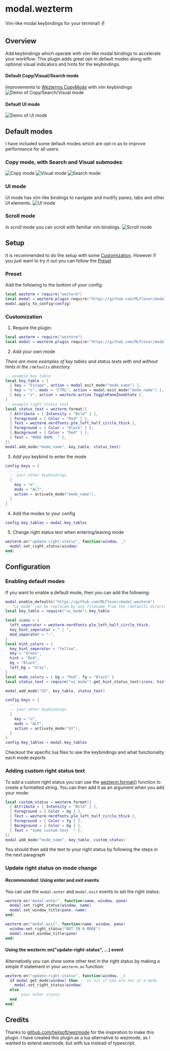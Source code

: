 # modal.wezterm
Vim-like modal keybindings for your terminal! ✌️

## Overview
Add keybindings which operate with vim-like modal bindings to accelerate your workflow.
This plugin adds great opt-in default modes along with optional visual indicators and hints for the keybindings.

#### Default Copy/Visual/Search mode
Improvements to [Wezterms CopyMode](https://wezfurlong.org/wezterm/copymode.html) with vim keybindings
![Demo of Copy/Search/Visual mode](https://github.com/MLFlexer/modal.wezterm/assets/75012728/08c2af5c-c75a-4764-bd63-729a91080f79)



#### Default UI mode

![Demo of UI mode](https://github.com/MLFlexer/modal.wezterm/assets/75012728/84e5860a-5659-43d9-af51-bb2942b005a6)

## Default modes
I have included some default modes which are opt-in as to improve performance for all users.

### Copy mode, with Search and Visual submodes
![Copy mode](https://github.com/MLFlexer/modal.wezterm/assets/75012728/d11d088c-f99a-464f-8de6-2a447da1e57a)
![Visual mode](https://github.com/MLFlexer/modal.wezterm/assets/75012728/b8c63098-f8e3-481e-8881-b617d6b87a80)
![Search mode](https://github.com/MLFlexer/modal.wezterm/assets/75012728/ee8a9881-2c7f-499f-ba66-f55f81360869)

### UI mode
UI mode has vim-like bindings to navigate and modify panes, tabs and other UI elements.
![UI mode](https://github.com/MLFlexer/modal.wezterm/assets/75012728/07545d3d-2f94-44df-8f02-cb9ff0ee6d0a)

### Scroll mode
In scroll mode you can scroll with familiar vim bindings.
![Scroll mode](https://github.com/MLFlexer/modal.wezterm/assets/75012728/52e792dd-580d-4bea-a31f-e5f589212217)

## Setup
It is recommended to do the setup with some [Customization](#Customization). However if you just want to try it out you can follow the [Preset](#Preset)
### Preset
Add the following to the bottom of your config:
```lua
local wezterm = require("wezterm")
local modal = wezterm.plugin.require("https://github.com/MLFlexer/modal.wezterm")
modal.apply_to_config(config)
```

### Customization
1. Require the plugin:
```lua
local wezterm = require("wezterm")
local modal = wezterm.plugin.require("https://github.com/MLFlexer/modal.wezterm")
```
2. Add your own mode

*There are more examples of key tables and status texts with and without hints in the `/defaults` directory.*
```lua
-- example key table
local key_table = {
  { key = "Escape", action = modal.exit_mode("mode_name") },
  { key = "c", mods = "CTRL", action = modal.exit_mode("mode_name") },
  { key = "z", action = wezterm.action.TogglePaneZoomState },
}
-- example right status text
local status_text = wezterm.format({
  { Attribute = { Intensity = "Bold" } },
  { Foreground = { Color = "Red" } },
  { Text = wezterm.nerdfonts.ple_left_half_circle_thick },
  { Foreground = { Color = "Black" } },
  { Background = { Color = "Red" } },
  { Text = "MODE NAME  " },
})
modal.add_mode("mode_name", key_table, status_text)
```
3. Add you keybind to enter the mode
```lua
config.keys = {
  -- ...
  -- your other keybindings
  {
    key = "m",
    mods = "ALT",
    action = activate_mode("mode_name"),
  }
}
```
4. Add the modes to your config
```lua
config.key_tables = modal.key_tables
```
5. Change right status text when entering/leaving mode
```lua
wezterm.on("update-right-status", function(window, _)
  modal.set_right_status(window)
end)
```

## Configuration
### Enabling default modes
If you want to enable a default mode, then you can add the following:
```lua
modal.enable_defaults("https://github.com/MLFlexer/modal.wezterm")
-- "ui_mode" can be replaced by any filename from the /defaults directory
local key_table = require("ui_mode").key_table

local icons = {
  left_seperator = wezterm.nerdfonts.ple_left_half_circle_thick,
  key_hint_seperator = " | ",
  mod_seperator = "-",
}
local hint_colors = {
  key_hint_seperator = "Yellow",
  key = "Green",
  hint = "Red",
  bg = "Black",
  left_bg = "Gray",
}
local mode_colors = { bg = "Red", fg = "Black" }
local status_text = require("ui_mode").get_hint_status_text(icons, hint_colors, mode_colors)

modal.add_mode("UI", key_table, status_text)

config.keys = {
  -- ...
  -- your other keybindings
  {
    key = "u",
    mods = "ALT",
    action = activate_mode("UI"),
  }
}
config.key_tables = modal.key_tables
```
Checkout the specific lua files to see the keybindings and what functionality each mode exports

### Adding custom right status text
To add a custom right status you can use the [wezterm.format()](https://wezfurlong.org/wezterm/config/lua/wezterm/format.html) function to create a formatted string. You can then add it as an argument when you add your mode:
```lua
local custom_status = wezterm.format({
  { Attribute = { Intensity = "Bold" } },
  { Foreground = { Color = bg } },
  { Text = wezterm.nerdfonts.ple_left_half_circle_thick },
  { Foreground = { Color = fg } },
  { Background = { Color = bg } },
  { Text = "Some custom text  " },
})
modal.add_mode("mode_name", key_table, custom_status)
```
You should then add the text to your right status by following the steps in the next paragraph
### Update right status on mode change
#### *Recommended:* Using enter and exit events
You can use the `modal.enter` and `modal.exit` events to set the right status:
```lua
wezterm.on("modal.enter", function(name, window, pane)
  modal.set_right_status(window, name)
  modal.set_window_title(pane, name)
end)

wezterm.on("modal.exit", function(name, window, pane)
  window:set_right_status("NOT IN A MODE")
  modal.reset_window_title(pane)
end)
```
#### Using the wezterm.on("update-right-status", ...) event
Alternatively you can show some other text in the right status by making a simple if statement in your `wezterm.on` function:
```lua
wezterm.on("update-right-status", function(window, _)
  if modal.get_mode(window) then -- is nil if you are not in a mode
    modal.set_right_status(window)
  else
    -- your other status
  end
end)
```

## Credits
Thanks to [github.com/twilsoft/wezmode](https://github.com/twilsoft/wezmode) for the inspiration to make this plugin. I have created this plugin as a lua alternative to wezmode, as I wanted to extend wezmode, but with lua instead of typescript.
